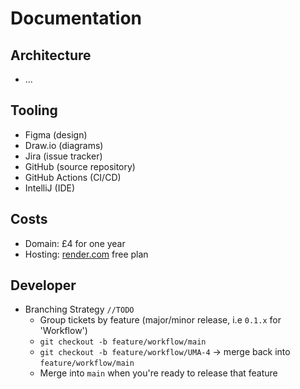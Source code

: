 # Documentation

## Architecture
* ...

## Tooling
* Figma (design)
* Draw.io (diagrams)
* Jira (issue tracker)
* GitHub (source repository)
* GitHub Actions (CI/CD)
* IntelliJ (IDE)

## Costs
* Domain: £4 for one year
* Hosting: [render.com](https://render.com/) free plan

## Developer
* Branching Strategy `//TODO`
  * Group tickets by feature (major/minor release, i.e `0.1.x` for 'Workflow')
  * `git checkout -b feature/workflow/main`
  * `git checkout -b feature/workflow/UMA-4` -> merge back into `feature/workflow/main`
  * Merge into `main` when you're ready to release that feature